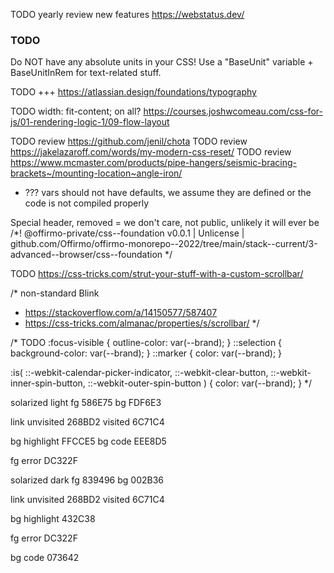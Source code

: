 
TODO yearly review new features https://webstatus.dev/

### TODO

Do NOT have any absolute units in your CSS!
Use a "BaseUnit" variable + BaseUnitInRem for text-related stuff.

TODO +++ https://atlassian.design/foundations/typography

TODO     width: fit-content; on all? https://courses.joshwcomeau.com/css-for-js/01-rendering-logic-1/09-flow-layout

TODO review https://github.com/jenil/chota
TODO review https://jakelazaroff.com/words/my-modern-css-reset/
TODO review https://www.mcmaster.com/products/pipe-hangers/seismic-bracing-brackets~/mounting-location~angle-iron/



* ??? vars should not have defaults, we assume they are defined or the code is not compiled properly


Special header, removed = we don't care, not public, unlikely it will ever be
/*! @offirmo-private/css--foundation v0.0.1 | Unlicense | github.com/Offirmo/offirmo-monorepo--2022/tree/main/stack--current/3-advanced--browser/css--foundation */




TODO https://css-tricks.com/strut-your-stuff-with-a-custom-scrollbar/

/* non-standard Blink
* https://stackoverflow.com/a/14150577/587407
* https://css-tricks.com/almanac/properties/s/scrollbar/
  */


/* TODO
:focus-visible { outline-color: var(--brand); }
::selection { background-color: var(--brand); }
::marker { color: var(--brand); }

:is(
::-webkit-calendar-picker-indicator,
::-webkit-clear-button,
::-webkit-inner-spin-button,
::-webkit-outer-spin-button
) {
color: var(--brand);
}
*/



solarized light
fg 586E75
bg FDF6E3

link
unvisited 268BD2
visited 6C71C4

bg highlight FFCCE5
bg code EEE8D5

fg error DC322F



solarized dark
fg 839496
bg 002B36

link
unvisited 268BD2
visited 6C71C4

bg highlight 432C38

fg error DC322F

bg code 073642
